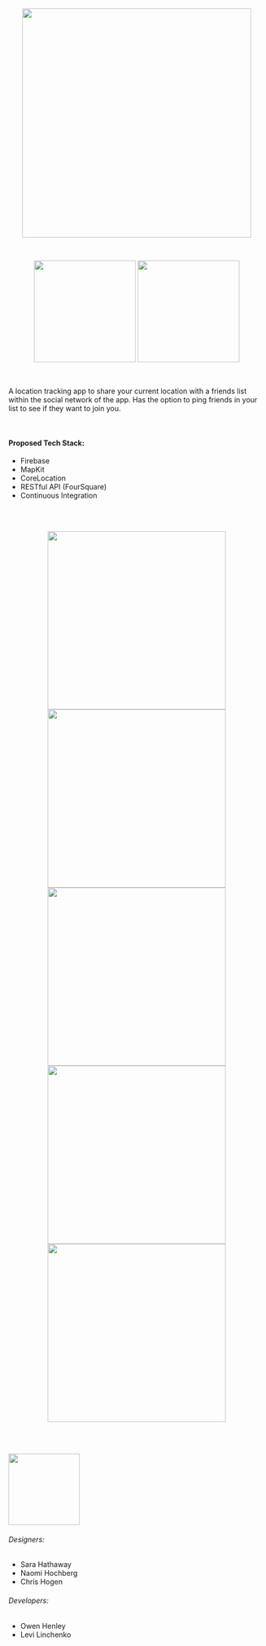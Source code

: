 <br/><p align="center"><img width="450" src="https://user-images.githubusercontent.com/28428200/46898247-2b573180-ce45-11e8-8dc7-47631fb950b9.png"/></p>

<br/><p align="center"><img width="200" src="https://forthebadge.com/images/badges/made-with-swift.svg"/>
<img width="200" src="https://forthebadge.com/images/badges/makes-people-smile.svg"/></p>
<br>

A location tracking app to share your current location with a friends list within the social network of the app. Has the option to ping friends in your list to see if they want to join you.

<br>

#### Proposed Tech Stack:

- Firebase
- MapKit
- CoreLocation
- RESTful API (FourSquare)
- Continuous Integration

<br><br>

<p align="center"><img height="350" src="https://user-images.githubusercontent.com/28428200/47690474-c6753880-dbb3-11e8-9519-d04dc220f52c.jpg"/>

<img height="350" src="https://user-images.githubusercontent.com/28428200/47690476-ca08bf80-dbb3-11e8-891d-00e367ab5757.jpg"/>

<img height="350" src="https://user-images.githubusercontent.com/28428200/47690481-cc6b1980-dbb3-11e8-8952-86a4a035f240.jpg"/>

<br>

<img height="350" src="https://user-images.githubusercontent.com/28428200/47690485-cecd7380-dbb3-11e8-9afb-b27f7ce78ea8.jpg"/>

<img height="350" src="https://user-images.githubusercontent.com/28428200/47690486-d1c86400-dbb3-11e8-9214-59cf7bcd8aca.jpg"/>
</p>

<br><br>


<p align="left"><img width="140" src="https://forthebadge.com/images/badges/built-with-love.svg"/></p>

###### Designers:

- Sara Hathaway
- Naomi Hochberg
- Chris Hogen


###### Developers:

- Owen Henley
- Levi Linchenko
